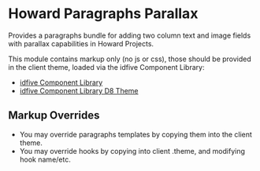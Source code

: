 # Howard Paragraphs Parallax

Provides a paragraphs bundle for adding two column text and  image fields with parallax capabilities in Howard Projects.

This module contains markup only (no js or css), those should be provided in the client theme, loaded via the idfive Component Library:

 - [idfive Component Library](https://bitbucket.org/idfivellc/idfive-component-library)
 - [idfive Component Library D8 Theme](https://bitbucket.org/idfivellc/idfive-component-library-d8-theme)


## Markup Overrides

- You may override paragraphs templates by copying them into the client theme.
- You may override hooks by copying into client .theme, and modifying hook name/etc.
